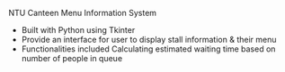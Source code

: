 NTU Canteen Menu Information System

- Built with Python using Tkinter
- Provide an interface for user to display stall information & their menu
- Functionalities included Calculating estimated waiting time based on number of people in queue
